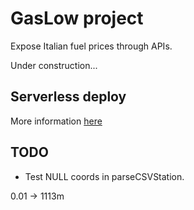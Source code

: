 # GasLow project

Expose Italian fuel prices through APIs.

Under construction...

## Serverless deploy

More information [here](https://github.com/awslabs/aws-serverless-express/tree/master/examples/basic-starter)

## TODO

- Test NULL coords in parseCSVStation.

0.01 -> 1113m